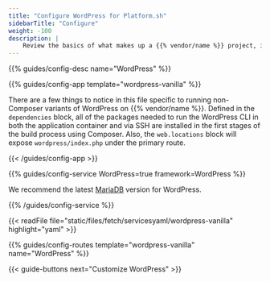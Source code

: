 ```yaml
---
title: "Configure WordPress for Platform.sh"
sidebarTitle: "Configure"
weight: -100
description: |
    Review the basics of what makes up a {{% vendor/name %}} project, including its three principle configuration files and how to define them for WordPress.
---
```


{{% guides/config-desc name="WordPress" %}}

{{% guides/config-app template="wordpress-vanilla" %}}

There are a few things to notice in this file specific to running non-Composer variants of WordPress on {{% vendor/name %}}. Defined in the `dependencies` block, all of the packages needed to run the WordPress CLI in both the application container and via SSH are installed in the first stages of the build process using Composer. Also, the `web.locations` block will expose `wordpress/index.php` under the primary route. 

{{< /guides/config-app >}}

{{% guides/config-service WordPress=true framework=WordPress %}}

We recommend the latest [MariaDB](../../../add-services/mysql/_index.md) version for WordPress.

{{% /guides/config-service %}}

{{< readFile file="static/files/fetch/servicesyaml/wordpress-vanilla" highlight="yaml" >}}

{{% guides/config-routes template="wordpress-vanilla" name="WordPress" %}}

{{< guide-buttons next="Customize WordPress" >}}


